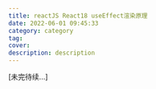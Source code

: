 ```yaml
---
title: reactJS React18 useEffect渲染原理
date: 2022-06-01 09:45:33
category: category
tag:
cover:
description: description
---
```


[未完待续...]